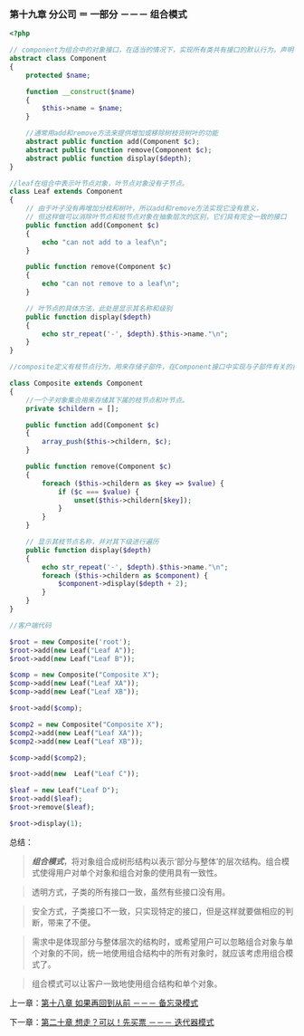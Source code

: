 ### 第十九章 分公司 ＝ 一部分  －－－ 组合模式
```php
<?php

// component为组合中的对象接口，在适当的情况下，实现所有类共有接口的默认行为。声明一个接口用于访问和管理Component的字部件。
abstract class Component
{
    protected $name;

    function __construct($name)
    {
        $this->name = $name;
    }

    //通常用add和remove方法来提供增加或移除树枝货树叶的功能
    abstract public function add(Component $c);
    abstract public function remove(Component $c);
    abstract public function display($depth);
}

//leaf在组合中表示叶节点对象，叶节点对象没有子节点。
class Leaf extends Component
{   
    // 由于叶子没有再增加分枝和树叶，所以add和remove方法实现它没有意义，
    // 但这样做可以消除叶节点和枝节点对象在抽象层次的区别，它们具有完全一致的接口
    public function add(Component $c)
    {
        echo "can not add to a leaf\n";
    }

    public function remove(Component $c)
    {
        echo "can not remove to a leaf\n";
    }

    // 叶节点的具体方法，此处是显示其名称和级别
    public function display($depth)
    {
        echo str_repeat('-', $depth).$this->name."\n";
    }
}

//composite定义有枝节点行为，用来存储子部件，在Component接口中实现与子部件有关的操作，比如增加add和删除remove.

class Composite extends Component
{
    //一个子对象集合用来存储其下属的枝节点和叶节点。
    private $childern = [];

    public function add(Component $c)
    {
        array_push($this->childern, $c);
    }

    public function remove(Component $c)
    {
        foreach ($this->childern as $key => $value) {
            if ($c === $value) {
                unset($this->childern[$key]);
            }
        }
    }

    // 显示其枝节点名称，并对其下级进行遍历
    public function display($depth)
    {
        echo str_repeat('-', $depth).$this->name."\n";
        foreach ($this->childern as $component) {
            $component->display($depth + 2);
        }
    }
}

//客户端代码

$root = new Composite('root');
$root->add(new Leaf("Leaf A"));
$root->add(new Leaf("Leaf B"));

$comp = new Composite("Composite X");
$comp->add(new Leaf("Leaf XA"));
$comp->add(new Leaf("Leaf XB"));

$root->add($comp);

$comp2 = new Composite("Composite X");
$comp2->add(new Leaf("Leaf XA"));
$comp2->add(new Leaf("Leaf XB"));

$comp->add($comp2);

$root->add(new  Leaf("Leaf C"));

$leaf = new Leaf("Leaf D");
$root->add($leaf);
$root->remove($leaf);

$root->display(1);
```

总结：

> ***组合模式***，将对象组合成树形结构以表示‘部分与整体’的层次结构。组合模式使得用户对单个对象和组合对象的使用具有一致性。

> 透明方式，子类的所有接口一致，虽然有些接口没有用。

> 安全方式，子类接口不一致，只实现特定的接口，但是这样就要做相应的判断，带来了不便。

> 需求中是体现部分与整体层次的结构时，或希望用户可以忽略组合对象与单个对象的不同，统一地使用组合结构中的所有对象时，就应该考虑用组合模式了。

> 组合模式可以让客户一致地使用组合结构和单个对象。 

上一章：[第十八章 如果再回到从前 －－－ 备忘录模式](https://github.com/zhaodongqiu/design-patterns-by-php/blob/master/files/chapter18.md)

下一章：[第二十章 想走？可以！先买票 －－－ 迭代器模式](https://github.com/zhaodongqiu/design-patterns-by-php/blob/master/files/chapter20.md) 